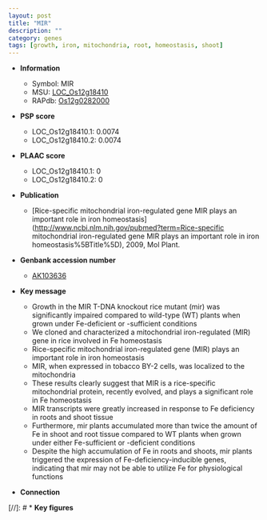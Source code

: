 ```yaml
---
layout: post
title: "MIR"
description: ""
category: genes
tags: [growth, iron, mitochondria, root, homeostasis, shoot]
---
```


* **Information**  
    + Symbol: MIR  
    + MSU: [LOC_Os12g18410](http://rice.plantbiology.msu.edu/cgi-bin/ORF_infopage.cgi?orf=LOC_Os12g18410)  
    + RAPdb: [Os12g0282000](http://rapdb.dna.affrc.go.jp/viewer/gbrowse_details/irgsp1?name=Os12g0282000)  

* **PSP score**  
    + LOC_Os12g18410.1: 0.0074 
    + LOC_Os12g18410.2: 0.0074 

* **PLAAC score**  
    + LOC_Os12g18410.1: 0 
    + LOC_Os12g18410.2: 0 

* **Publication**  
    + [Rice-specific mitochondrial iron-regulated gene MIR plays an important role in iron homeostasis](http://www.ncbi.nlm.nih.gov/pubmed?term=Rice-specific mitochondrial iron-regulated gene MIR plays an important role in iron homeostasis%5BTitle%5D), 2009, Mol Plant.

* **Genbank accession number**  
    + [AK103636](http://www.ncbi.nlm.nih.gov/nuccore/AK103636)

* **Key message**  
    + Growth in the MIR T-DNA knockout rice mutant (mir) was significantly impaired compared to wild-type (WT) plants when grown under Fe-deficient or -sufficient conditions
    + We cloned and characterized a mitochondrial iron-regulated (MIR) gene in rice involved in Fe homeostasis
    + Rice-specific mitochondrial iron-regulated gene (MIR) plays an important role in iron homeostasis
    + MIR, when expressed in tobacco BY-2 cells, was localized to the mitochondria
    + These results clearly suggest that MIR is a rice-specific mitochondrial protein, recently evolved, and plays a significant role in Fe homeostasis
    + MIR transcripts were greatly increased in response to Fe deficiency in roots and shoot tissue
    + Furthermore, mir plants accumulated more than twice the amount of Fe in shoot and root tissue compared to WT plants when grown under either Fe-sufficient or -deficient conditions
    + Despite the high accumulation of Fe in roots and shoots, mir plants triggered the expression of Fe-deficiency-inducible genes, indicating that mir may not be able to utilize Fe for physiological functions

* **Connection**  

[//]: # * **Key figures**  


